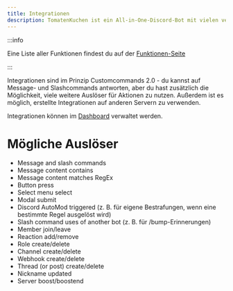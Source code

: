 ```yaml
---
title: Integrationen
description: TomatenKuchen ist ein All-in-One-Discord-Bot mit vielen verschiedenen Funktionen. Diese Seite erklärt die Verwendung von Integrationen, die nächste Version von Customcommands.
---
```


:::info

Eine Liste aller Funktionen findest du auf der [Funktionen-Seite](./functions/)

:::

Integrationen sind im Prinzip Customcommands 2.0 - du kannst auf Message- und Slashcommands antworten, aber du hast zusätzlich die Möglichkeit, viele weitere Auslöser für Aktionen zu nutzen.
Außerdem ist es möglich, erstellte Integrationen auf anderen Servern zu verwenden.

Integrationen können im [Dashboard](https://tomatenkuchen.eu/dashboard/integrations) verwaltet werden.

# Mögliche Auslöser

- Message and slash commands
- Message content contains
- Message content matches RegEx
- Button press
- Select menu select
- Modal submit
- Discord AutoMod triggered (z. B. für eigene Bestrafungen, wenn eine bestimmte Regel ausgelöst wird)
- Slash command uses of another bot (z. B. für /bump-Erinnerungen)
- Member join/leave
- Reaction add/remove
- Role create/delete
- Channel create/delete
- Webhook create/delete
- Thread (or post) create/delete
- Nickname updated
- Server boost/boostend
